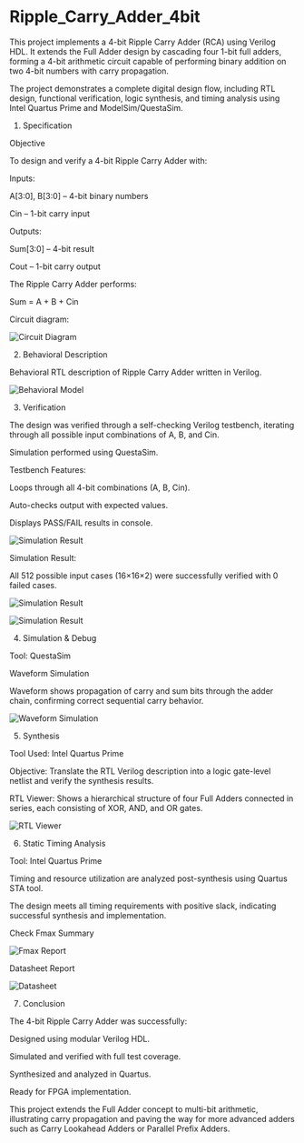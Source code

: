# Ripple_Carry_Adder_4bit

This project implements a 4-bit Ripple Carry Adder (RCA) using Verilog HDL.
It extends the Full Adder design by cascading four 1-bit full adders, forming a 4-bit arithmetic circuit capable of performing binary addition on two 4-bit numbers with carry propagation.

The project demonstrates a complete digital design flow, including RTL design, functional verification, logic synthesis, and timing analysis using Intel Quartus Prime and ModelSim/QuestaSim.



1. Specification

Objective

To design and verify a 4-bit Ripple Carry Adder with:

Inputs:

A[3:0], B[3:0] – 4-bit binary numbers

Cin – 1-bit carry input

Outputs:

Sum[3:0] – 4-bit result

Cout – 1-bit carry output

The Ripple Carry Adder performs: 

Sum = A + B + Cin

Circuit diagram:


![Circuit Diagram](https://github.com/trungpham141205/Ripple_Carry_Adder_4-bit/blob/main/images/circuit_diagram.png)



2. Behavioral Description

Behavioral RTL description of Ripple Carry Adder written in Verilog.


![Behavioral Model](https://github.com/trungpham141205/Ripple_Carry_Adder_4-bit/blob/main/images/ripple_carry_adder_4bit.png)



3. Verification

The design was verified through a self-checking Verilog testbench, iterating through all possible input combinations of A, B, and Cin.

Simulation performed using QuestaSim.

Testbench Features:

Loops through all 4-bit combinations (A, B, Cin).

Auto-checks output with expected values.

Displays PASS/FAIL results in console.

![Simulation Result](https://github.com/trungpham141205/Ripple_Carry_Adder_4-bit/blob/main/images/ripple_carry_adder_4bit_tb.png)

Simulation Result:

All 512 possible input cases (16×16×2) were successfully verified with 0 failed cases.

![Simulation Result](https://github.com/trungpham141205/Ripple_Carry_Adder_4-bit/blob/main/images/stimulate%20(2).png)

![Simulation Result](https://github.com/trungpham141205/Ripple_Carry_Adder_4-bit/blob/main/images/stimulate.png)



4. Simulation & Debug

Tool: QuestaSim

Waveform Simulation

Waveform shows propagation of carry and sum bits through the adder chain, confirming correct sequential carry behavior.

![Waveform Simulation](https://github.com/trungpham141205/Ripple_Carry_Adder_4-bit/blob/main/images/wave.png) 



5. Synthesis

Tool Used: Intel Quartus Prime

Objective:
Translate the RTL Verilog description into a logic gate-level netlist and verify the synthesis results.

RTL Viewer:
Shows a hierarchical structure of four Full Adders connected in series, each consisting of XOR, AND, and OR gates.

![RTL Viewer](https://github.com/trungpham141205/Ripple_Carry_Adder_4-bit/blob/main/images/rtl_viewer.png)



6. Static Timing Analysis

Tool: Intel Quartus Prime

Timing and resource utilization are analyzed post-synthesis using Quartus STA tool.

The design meets all timing requirements with positive slack, indicating successful synthesis and implementation.

Check Fmax Summary

![Fmax Report](https://github.com/trungpham141205/Ripple_Carry_Adder_4-bit/blob/main/images/fmax_report.png)

Datasheet Report

![Datasheet](https://github.com/trungpham141205/Ripple_Carry_Adder_4-bit/blob/main/images/datasheet_report.png)



7. Conclusion

The 4-bit Ripple Carry Adder was successfully:

Designed using modular Verilog HDL.

Simulated and verified with full test coverage.

Synthesized and analyzed in Quartus.

Ready for FPGA implementation.

This project extends the Full Adder concept to multi-bit arithmetic, illustrating carry propagation and paving the way for more advanced adders such as Carry Lookahead Adders or Parallel Prefix Adders.